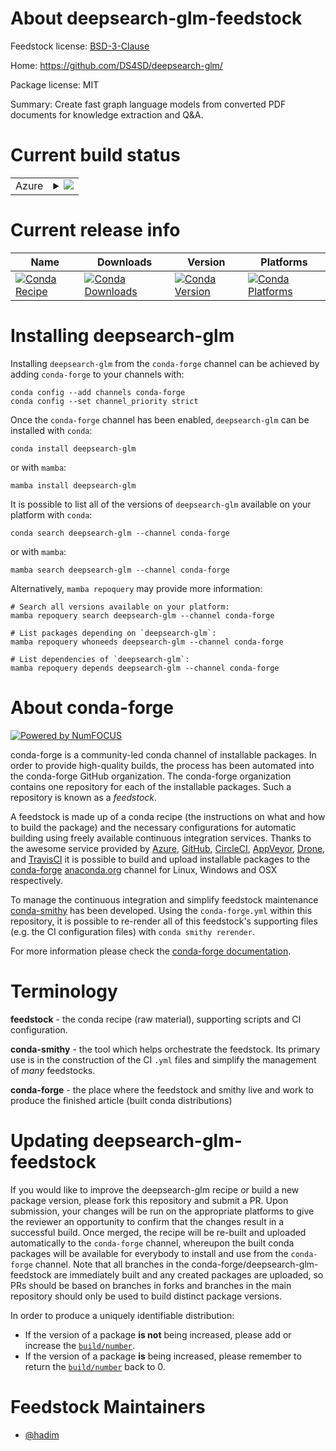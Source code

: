 About deepsearch-glm-feedstock
==============================

Feedstock license: [BSD-3-Clause](https://github.com/conda-forge/deepsearch-glm-feedstock/blob/main/LICENSE.txt)

Home: https://github.com/DS4SD/deepsearch-glm/

Package license: MIT

Summary: Create fast graph language models from converted PDF documents for knowledge extraction and Q&A.

Current build status
====================


<table>
    
  <tr>
    <td>Azure</td>
    <td>
      <details>
        <summary>
          <a href="https://dev.azure.com/conda-forge/feedstock-builds/_build/latest?definitionId=23971&branchName=main">
            <img src="https://dev.azure.com/conda-forge/feedstock-builds/_apis/build/status/deepsearch-glm-feedstock?branchName=main">
          </a>
        </summary>
        <table>
          <thead><tr><th>Variant</th><th>Status</th></tr></thead>
          <tbody><tr>
              <td>linux_64_python3.10.____cpython</td>
              <td>
                <a href="https://dev.azure.com/conda-forge/feedstock-builds/_build/latest?definitionId=23971&branchName=main">
                  <img src="https://dev.azure.com/conda-forge/feedstock-builds/_apis/build/status/deepsearch-glm-feedstock?branchName=main&jobName=linux&configuration=linux%20linux_64_python3.10.____cpython" alt="variant">
                </a>
              </td>
            </tr><tr>
              <td>linux_64_python3.11.____cpython</td>
              <td>
                <a href="https://dev.azure.com/conda-forge/feedstock-builds/_build/latest?definitionId=23971&branchName=main">
                  <img src="https://dev.azure.com/conda-forge/feedstock-builds/_apis/build/status/deepsearch-glm-feedstock?branchName=main&jobName=linux&configuration=linux%20linux_64_python3.11.____cpython" alt="variant">
                </a>
              </td>
            </tr><tr>
              <td>linux_64_python3.12.____cpython</td>
              <td>
                <a href="https://dev.azure.com/conda-forge/feedstock-builds/_build/latest?definitionId=23971&branchName=main">
                  <img src="https://dev.azure.com/conda-forge/feedstock-builds/_apis/build/status/deepsearch-glm-feedstock?branchName=main&jobName=linux&configuration=linux%20linux_64_python3.12.____cpython" alt="variant">
                </a>
              </td>
            </tr><tr>
              <td>linux_64_python3.9.____cpython</td>
              <td>
                <a href="https://dev.azure.com/conda-forge/feedstock-builds/_build/latest?definitionId=23971&branchName=main">
                  <img src="https://dev.azure.com/conda-forge/feedstock-builds/_apis/build/status/deepsearch-glm-feedstock?branchName=main&jobName=linux&configuration=linux%20linux_64_python3.9.____cpython" alt="variant">
                </a>
              </td>
            </tr><tr>
              <td>osx_64_python3.10.____cpython</td>
              <td>
                <a href="https://dev.azure.com/conda-forge/feedstock-builds/_build/latest?definitionId=23971&branchName=main">
                  <img src="https://dev.azure.com/conda-forge/feedstock-builds/_apis/build/status/deepsearch-glm-feedstock?branchName=main&jobName=osx&configuration=osx%20osx_64_python3.10.____cpython" alt="variant">
                </a>
              </td>
            </tr><tr>
              <td>osx_64_python3.11.____cpython</td>
              <td>
                <a href="https://dev.azure.com/conda-forge/feedstock-builds/_build/latest?definitionId=23971&branchName=main">
                  <img src="https://dev.azure.com/conda-forge/feedstock-builds/_apis/build/status/deepsearch-glm-feedstock?branchName=main&jobName=osx&configuration=osx%20osx_64_python3.11.____cpython" alt="variant">
                </a>
              </td>
            </tr><tr>
              <td>osx_64_python3.12.____cpython</td>
              <td>
                <a href="https://dev.azure.com/conda-forge/feedstock-builds/_build/latest?definitionId=23971&branchName=main">
                  <img src="https://dev.azure.com/conda-forge/feedstock-builds/_apis/build/status/deepsearch-glm-feedstock?branchName=main&jobName=osx&configuration=osx%20osx_64_python3.12.____cpython" alt="variant">
                </a>
              </td>
            </tr><tr>
              <td>osx_64_python3.9.____cpython</td>
              <td>
                <a href="https://dev.azure.com/conda-forge/feedstock-builds/_build/latest?definitionId=23971&branchName=main">
                  <img src="https://dev.azure.com/conda-forge/feedstock-builds/_apis/build/status/deepsearch-glm-feedstock?branchName=main&jobName=osx&configuration=osx%20osx_64_python3.9.____cpython" alt="variant">
                </a>
              </td>
            </tr>
          </tbody>
        </table>
      </details>
    </td>
  </tr>
</table>

Current release info
====================

| Name | Downloads | Version | Platforms |
| --- | --- | --- | --- |
| [![Conda Recipe](https://img.shields.io/badge/recipe-deepsearch--glm-green.svg)](https://anaconda.org/conda-forge/deepsearch-glm) | [![Conda Downloads](https://img.shields.io/conda/dn/conda-forge/deepsearch-glm.svg)](https://anaconda.org/conda-forge/deepsearch-glm) | [![Conda Version](https://img.shields.io/conda/vn/conda-forge/deepsearch-glm.svg)](https://anaconda.org/conda-forge/deepsearch-glm) | [![Conda Platforms](https://img.shields.io/conda/pn/conda-forge/deepsearch-glm.svg)](https://anaconda.org/conda-forge/deepsearch-glm) |

Installing deepsearch-glm
=========================

Installing `deepsearch-glm` from the `conda-forge` channel can be achieved by adding `conda-forge` to your channels with:

```
conda config --add channels conda-forge
conda config --set channel_priority strict
```

Once the `conda-forge` channel has been enabled, `deepsearch-glm` can be installed with `conda`:

```
conda install deepsearch-glm
```

or with `mamba`:

```
mamba install deepsearch-glm
```

It is possible to list all of the versions of `deepsearch-glm` available on your platform with `conda`:

```
conda search deepsearch-glm --channel conda-forge
```

or with `mamba`:

```
mamba search deepsearch-glm --channel conda-forge
```

Alternatively, `mamba repoquery` may provide more information:

```
# Search all versions available on your platform:
mamba repoquery search deepsearch-glm --channel conda-forge

# List packages depending on `deepsearch-glm`:
mamba repoquery whoneeds deepsearch-glm --channel conda-forge

# List dependencies of `deepsearch-glm`:
mamba repoquery depends deepsearch-glm --channel conda-forge
```


About conda-forge
=================

[![Powered by
NumFOCUS](https://img.shields.io/badge/powered%20by-NumFOCUS-orange.svg?style=flat&colorA=E1523D&colorB=007D8A)](https://numfocus.org)

conda-forge is a community-led conda channel of installable packages.
In order to provide high-quality builds, the process has been automated into the
conda-forge GitHub organization. The conda-forge organization contains one repository
for each of the installable packages. Such a repository is known as a *feedstock*.

A feedstock is made up of a conda recipe (the instructions on what and how to build
the package) and the necessary configurations for automatic building using freely
available continuous integration services. Thanks to the awesome service provided by
[Azure](https://azure.microsoft.com/en-us/services/devops/), [GitHub](https://github.com/),
[CircleCI](https://circleci.com/), [AppVeyor](https://www.appveyor.com/),
[Drone](https://cloud.drone.io/welcome), and [TravisCI](https://travis-ci.com/)
it is possible to build and upload installable packages to the
[conda-forge](https://anaconda.org/conda-forge) [anaconda.org](https://anaconda.org/)
channel for Linux, Windows and OSX respectively.

To manage the continuous integration and simplify feedstock maintenance
[conda-smithy](https://github.com/conda-forge/conda-smithy) has been developed.
Using the ``conda-forge.yml`` within this repository, it is possible to re-render all of
this feedstock's supporting files (e.g. the CI configuration files) with ``conda smithy rerender``.

For more information please check the [conda-forge documentation](https://conda-forge.org/docs/).

Terminology
===========

**feedstock** - the conda recipe (raw material), supporting scripts and CI configuration.

**conda-smithy** - the tool which helps orchestrate the feedstock.
                   Its primary use is in the construction of the CI ``.yml`` files
                   and simplify the management of *many* feedstocks.

**conda-forge** - the place where the feedstock and smithy live and work to
                  produce the finished article (built conda distributions)


Updating deepsearch-glm-feedstock
=================================

If you would like to improve the deepsearch-glm recipe or build a new
package version, please fork this repository and submit a PR. Upon submission,
your changes will be run on the appropriate platforms to give the reviewer an
opportunity to confirm that the changes result in a successful build. Once
merged, the recipe will be re-built and uploaded automatically to the
`conda-forge` channel, whereupon the built conda packages will be available for
everybody to install and use from the `conda-forge` channel.
Note that all branches in the conda-forge/deepsearch-glm-feedstock are
immediately built and any created packages are uploaded, so PRs should be based
on branches in forks and branches in the main repository should only be used to
build distinct package versions.

In order to produce a uniquely identifiable distribution:
 * If the version of a package **is not** being increased, please add or increase
   the [``build/number``](https://docs.conda.io/projects/conda-build/en/latest/resources/define-metadata.html#build-number-and-string).
 * If the version of a package **is** being increased, please remember to return
   the [``build/number``](https://docs.conda.io/projects/conda-build/en/latest/resources/define-metadata.html#build-number-and-string)
   back to 0.

Feedstock Maintainers
=====================

* [@hadim](https://github.com/hadim/)

